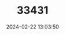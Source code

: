 ---
title: "33431"
category: "Shorea richetia"
draft: false
date: 2024-02-22 13:03:50
languages:
  Malay: ["Lun Melapi"]
---